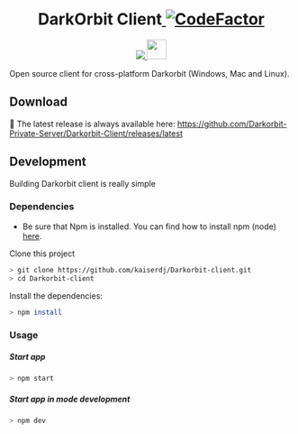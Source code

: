 <h1 align="center">DarkOrbit Client<a href="https://github.com/Darkorbit-Private-Server/Darkorbit-Client/releases/latest">
    <img src="https://www.codefactor.io/repository/github/kaiserdj/darkorbit-client/badge" alt="CodeFactor" />
  </a></h1> 

<p align="center">
  <a href="http://forthebadge.com/" target="_blank">
    <img src="http://forthebadge.com/images/badges/built-with-love.svg"/>
  </a>
  <a href="https://discord.gg/vHqAaxS7xF" target="_blank">
    <img src="https://img.shields.io/discord/819695791072608296.svg?label=Discord&logo=Discord&colorB=7289da&style=for-the-badge" height="35">
  </a>
</p>

Open source client for cross-platform Darkorbit (Windows, Mac and Linux).

Download
-------
🔽 The latest release is always available here: https://github.com/Darkorbit-Private-Server/Darkorbit-Client/releases/latest
 
## Development
Building Darkorbit client is really simple

### Dependencies

* Be sure that Npm is installed. You can find how to install npm (node) [here](https://nodejs.org/en/).

Clone this project

```bash
> git clone https://github.com/kaiserdj/Darkorbit-client.git
> cd Darkorbit-client
```

Install the dependencies:

```bash
> npm install
```

### Usage
##### Start app

```bash
> npm start
```

##### Start app in mode development

```bash
> npm dev
```
